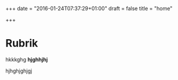 +++
date = "2016-01-24T07:37:29+01:00"
draft = false
title = "home"

+++

# Rubrik

hkkkghg **hjghhjhj**

hjhghjghjgj
